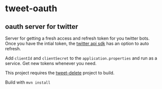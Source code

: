 # tweet-oauth
## oauth server for twitter

Server for getting a fresh access and refresh token for you twitter bots.
Once you have the intial token, the [twitter api sdk](https://github.com/twitterdev/twitter-api-java-sdk) has an option to auto refresh.

Add `clientId` and `clientSecret` to the `application.properties` and run as a service.
Get new tokens whenever you need.

This project requires the [tweet-delete](https://github.com/aquino-a/tweet-delete) project to build.

Build with `mvn install`
